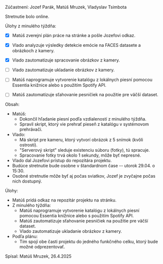 Zúčastnení:
Jozef Parák, Matúš Mruzek, Vladyslav Tsimbota

Stretnutie bolo online.


Úlohy z minulého týždňa:
- [X] Matúš zverejní plán práce na stránke a pošle Jozefovi odkaz.
- [X] Vlado analyzuje výsledky detekcie emócie na FACES datasete a obrázkoch z kamery.
- [X] Vlado zautomatizuje spracovanie obrázkov z kamery.
- [ ] Vlado zautomatizuje ukladanie obrázkov z kamery.
- [ ] Matúš naprogramuje vytvorenie katalógu z lokálnych piesní pomocou Essentia knižnice alebo s použitím Spotify API.
- [ ] Matúš zautomatizuje sťahovanie pesničiek na použitie pre väčší dataset.


Obsah:
- Matúš:
  - Dokončil hľadanie piesní podľa vzdialeností z minulého týždňa.
  - Spravil skript, ktorý vie prehrať pieseň z katalógu v systémovom prehrávači.
- Vlado:
  - Má skript pre kameru, ktorý vytvorí obrázok z 5 snímok (kvôli ostrosti).
  - "Serverový skript" sleduje existenciu súboru (fotky), tú spracuje.
  - Spracovanie fotky trvá okolo 1 sekundy, môže byť nepresné.
- Vlado dal Jozefovi prístup do repozitára projektu.
- Budúce stretnutie bude osobne v štandardnom čase -- utorok 29.04. o 15:30.
- Osobné stretnutie môže byť aj počas sviatkov, Jozef je zvyčajne počas nich dostupný.


Úlohy:
- Matúš pridá odkaz na repozitár projektu na stránku.
- Z minulého týždňa:
  - Matúš naprogramuje vytvorenie katalógu z lokálnych piesní pomocou Essentia knižnice alebo s použitím Spotify API.
  - Matúš zautomatizuje sťahovanie pesničiek na použitie pre väčší dataset.
  - Vlado zautomatizuje ukladanie obrázkov z kamery.
- Podľa plánu:
  - Tím spojí obe časti projektu do jedného funkčného celku, ktorý bude možné odprezentovať.


Spísal: Matúš Mruzek, 26.4.2025
